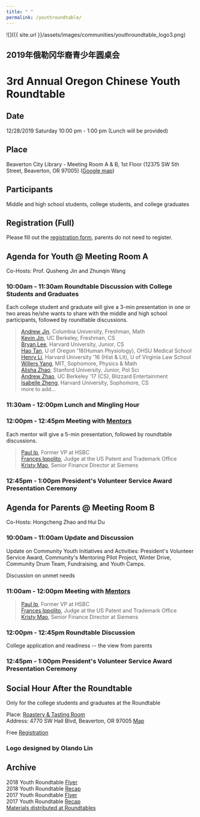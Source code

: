 ```yaml
---
title: " "
permalink: /youthroundtable/
---
```


![]({{ site.url }}/assets/images/communities/youthroundtable_logo3.png)

## 2019年俄勒冈华裔青少年圆桌会
# 3rd Annual Oregon Chinese Youth Roundtable

## Date
12/28/2019 Saturday 10:00 pm - 1:00 pm (Lunch will be provided)

## Place
Beaverton City Library - Meeting Room A & B, 1st Floor (12375 SW 5th Street, Beaverton, OR 97005) ([Google map](https://www.google.com/maps/place/12375+SW+5th+St,+Beaverton,+OR+97005/@45.4841084,-122.8062115,17z/data=!3m1!4b1!4m5!3m4!1s0x54950c21b4d2e3ad:0x21b979fd65c64c83!8m2!3d45.4841084!4d-122.8040228))

## Participants

Middle and high school students, college students, and college graduates

## Registration (Full)

Please fill out the [registration form](https://docs.google.com/forms/d/e/1FAIpQLSdwdICtXpzR0W3BzSSQVAR53tuPV07nIF2MDtEXfuo2Pgvl1Q/viewform?usp=sf_link), parents do not need to register.

## Agenda for Youth @ Meeting Room A

Co-Hosts: Prof. Qusheng Jin and Zhunqin Wang

### 10:00am - 11:30am Roundtable Discussion with College Students and Graduates

Each college student and graduate will give a 3-min presentation in one or two areas he/she wants to share with the middle and high school participants, followed by roundtable discussions.

> [Andrew Jin](https://www.linkedin.com/in/andrew-jin-524293180/), Columbia University, Freshman, Math  
> [Kevin Jin](https://www.linkedin.com/in/kevin-jin-5304a8b6/), UC Berkeley, Freshman, CS  
> [Bryan Lee](https://www.linkedin.com/in/bryan-lee-029325118/), Harvard University, Junior, CS  
> [Hao Tan](https://www.linkedin.com/in/hao-tan/), U of Oregon '18(Human Physiology), OHSU Medical School  
> [Henry Li](https://www.linkedin.com/in/henry-li-economic-justice/), Harvard University '16 (Hist & Lit), U of Virginia Law School  
> [Willers Yang](https://www.facebook.com/profile.php?id=100005490436518), MIT, Sophomore, Physics & Math  
> [Alisha Zhao](https://www.linkedin.com/in/alishazhao/), Stanford University, Junior, Pol Sci  
> [Andrew Zhao](https://www.linkedin.com/in/zhaoandrew/), UC Berkeley '17 (CS), Blizzard Entertainment  
> [Isabelle Zheng](https://www.linkedin.com/in/isabellez/), Harvard University, Sophomore, CS  
> more to add...  

### 11:30am - 12:00pm Lunch and Mingling Hour

### 12:00pm - 12:45pm Meeting with [Mentors](http://pdxchinesementoring.org)

Each mentor will give a 5-min presentation, followed by roundtable discussions.

> [Paul Ip](https://www.linkedin.com/in/paul-ip-a1544744/), Former VP at HSBC  
> [Frances Ippolito](https://www.linkedin.com/in/frances-ippolito-58670225/), Judge at the US Patent and Trademark Office  
> [Kristy Mao](https://www.linkedin.com/in/kristy-mao-5627192/), Senior Finance Director at Siemens  

### 12:45pm - 1:00pm President's Volunteer Service Award Presentation Ceremony

## Agenda for Parents @ Meeting Room B

Co-Hosts: Hongcheng Zhao and Hui Du

### 10:00am - 11:00am Update and Discussion

Update on Community Youth Initiatives and Activities: President's Volunteer Service Award, Community's Mentoring Pilot Project, Winter Drive, Community Drum Team, Fundraising, and Youth Camps.

Discussion on unmet needs

### 11:00am - 12:00pm Meeting with [Mentors](http://pdxchinesementoring.org)

> [Paul Ip](https://www.linkedin.com/in/paul-ip-a1544744/), Former VP at HSBC  
> [Frances Ippolito](https://www.linkedin.com/in/frances-ippolito-58670225/), Judge at the US Patent and Trademark Office  
> [Kristy Mao](https://www.linkedin.com/in/kristy-mao-5627192/), Senior Finance Director at Siemens  

### 12:00pm - 12:45pm Roundtable Discussion

College application and readiness -- the view from parents

### 12:45pm - 1:00pm President's Volunteer Service Award Presentation Ceremony

## Social Hour After the Roundtable

Only for the college students and graduates at the Roundtable

Place: [Roastery & Tasting Room](https://www.avaroasteria.com/)  
Address: 4770 SW Hall Blvd, Beaverton, OR 97005 [Map](https://www.google.com/maps/place/Ava+Roasteria+-+Roastery+and+Tasting+Room/@45.484718,-122.8044149,18.75z/data=!4m5!3m4!1s0x0:0x15dc61306b314792!8m2!3d45.484964!4d-122.8042378)  

Free [Registration](https://docs.google.com/forms/d/e/1FAIpQLSflI-0Qw4XNLZb-m3ejmy_y4h4PPZcshi-SvXr_wvm4nfHhaA/viewform?usp=sf_link)  

### Logo designed by Olando Lin

## Archive

2018 Youth Roundtable [Flyer](/assets/pdf/youth-roundtable-2018.pdf)  
2018 Youth Roundtable [Recap](http://pdxchinese.org/youth-roundtable-2018-recap/)  
2017 Youth Roundtable [Flyer](/assets/pdf/youth-roundtable-2017.pdf)  
2017 Youth Roundtable [Recap](http://pdxchinese.org/youth-roundtable-2017-recap/)  
[Materials distributed at Roundtables](http://pdxchinese.org/resources/benefits_resources/roundtable/)
